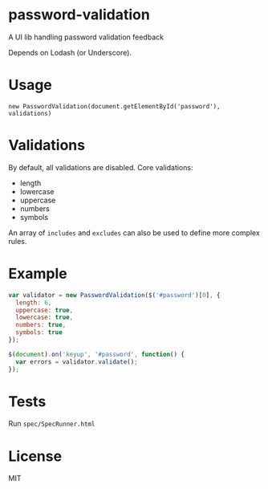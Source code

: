 # password-validation

  A UI lib handling password validation feedback

  Depends on Lodash (or Underscore).

# Usage

    new PasswordValidation(document.getElementById('password'), validations)

# Validations

By default, all validations are disabled. Core validations:

* length
* lowercase
* uppercase
* numbers
* symbols

An array of `includes` and `excludes` can also be used to define more complex rules.

# Example

``` javascript
var validator = new PasswordValidation($('#password')[0], {
  length: 6,
  uppercase: true,
  lowercase: true,
  numbers: true,
  symbols: true
});

$(document).on('keyup', '#password', function() {
  var errors = validator.validate();
});
```

# Tests

Run `spec/SpecRunner.html`

# License

MIT
